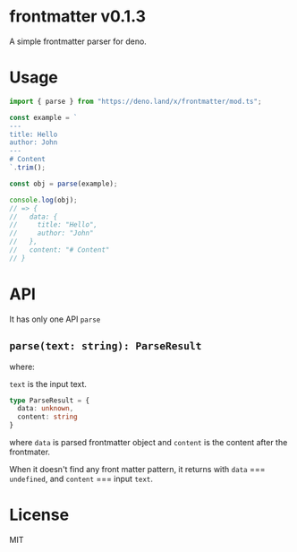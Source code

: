 # frontmatter v0.1.3

A simple frontmatter parser for deno.

# Usage

```ts
import { parse } from "https://deno.land/x/frontmatter/mod.ts";

const example = `
---
title: Hello
author: John
---
# Content
`.trim();

const obj = parse(example);

console.log(obj);
// => {
//   data: {
//     title: "Hello",
//     author: "John"
//   },
//   content: "# Content"
// }
```

# API

It has only one API `parse`

## `parse(text: string): ParseResult`

where:

`text` is the input text.

```ts
type ParseResult = {
  data: unknown,
  content: string
}
```

where `data` is parsed frontmatter object and `content` is the content after the frontmater.

When it doesn't find any front matter pattern, it returns with `data` === `undefined`, and `content` === input `text`.

# License

MIT
